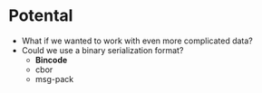 # Potental
- What if we wanted to work with even more complicated data?
- Could we use a binary serialization format?
  - __Bincode__
  - cbor
  - msg-pack